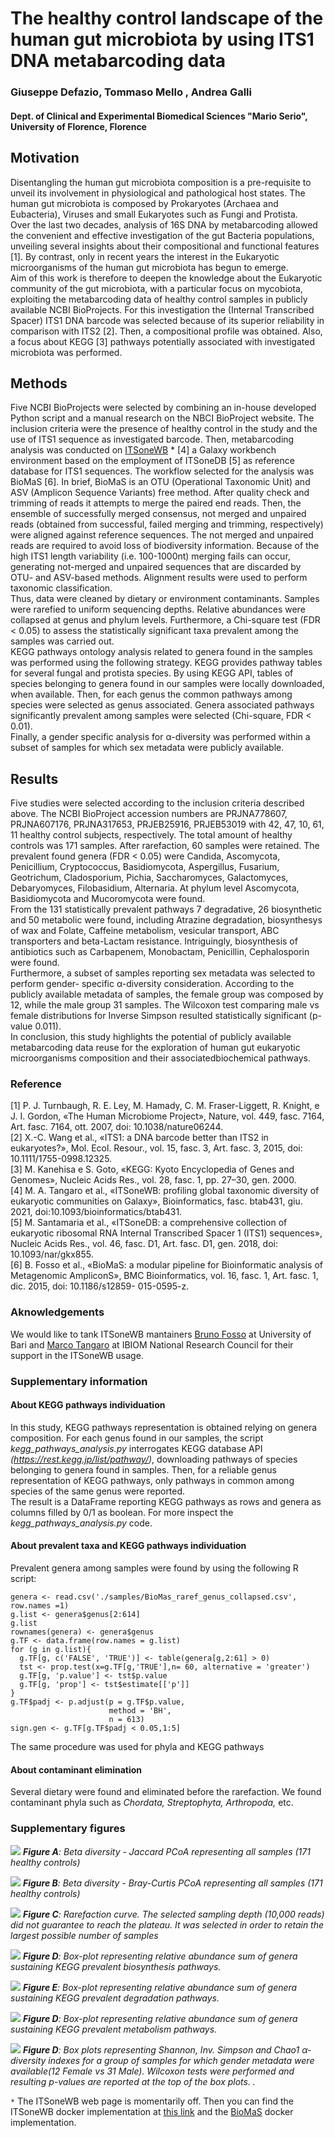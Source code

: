 # The healthy control landscape of the human gut microbiota by using ITS1 DNA metabarcoding data
### Giuseppe Defazio, Tommaso Mello , Andrea Galli
#### Dept. of Clinical and Experimental Biomedical Sciences "Mario Serio", University of Florence, Florence

## Motivation
Disentangling the human gut microbiota composition is a pre-requisite to unveil its involvement
in physiological and pathological host states. The human gut microbiota is composed by
Prokaryotes (Archaea and Eubacteria), Viruses and small Eukaryotes such as Fungi and Protista.<br>
Over the last two decades, analysis of 16S DNA by metabarcoding allowed the convenient and
effective investigation of the gut Bacteria populations, unveiling several insights about their
compositional and functional features [1]. By contrast, only in recent years the interest in the
Eukaryotic microorganisms of the human gut microbiota has begun to emerge.<br>
Aim of this work is therefore to deepen the knowledge about the Eukaryotic community of the
gut microbiota, with a particular focus on mycobiota, exploiting the metabarcoding data of
healthy control samples in publicly available NCBI BioProjects. For this investigation the
(Internal Transcribed Spacer) ITS1 DNA barcode was selected because of its superior reliability
in comparison with ITS2 [2]. Then, a compositional profile was obtained. Also, a focus about
KEGG [3] pathways potentially associated with investigated microbiota was performed.

## Methods
Five NCBI BioProjects were selected by combining an in-house developed Python script and a
manual research on the NBCI BioProject website. The inclusion criteria were the presence of
healthy control in the study and the use of ITS1 sequence as investigated barcode. Then,
metabarcoding analysis was conducted on [ITSoneWB](https://itsonewb.cloud.ba.infn.it/galaxy) * [4] a Galaxy workbench environment
based on the employment of ITSoneDB [5] as reference database for ITS1 sequences. The
workflow selected for the analysis was BioMaS [6]. In brief, BioMaS is an OTU (Operational
Taxonomic Unit) and ASV (Amplicon Sequence Variants) free method. After quality check and
trimming of reads it attempts to merge the paired end reads. Then, the ensemble of successfully
merged consensus, not merged and unpaired reads (obtained from successful, failed merging
and trimming, respectively) were aligned against reference sequences. The not merged and
unpaired reads are required to avoid loss of biodiversity information. Because of the high ITS1
length variability (i.e. 100-1000nt) merging fails can occur, generating not-merged and unpaired
sequences that are discarded by OTU- and ASV-based methods. Alignment results were used to
perform taxonomic classification.<br>
Thus, data were cleaned by dietary or environment contaminants. Samples were rarefied to
uniform sequencing depths. Relative abundances were collapsed at genus and phylum levels.
Furthermore, a Chi-square test (FDR < 0.05) to assess the statistically significant taxa prevalent
among the samples was carried out.<br>
KEGG pathways ontology analysis related to genera found in the samples was performed using
the following strategy. KEGG provides pathway tables for several fungal and protista species. By
using KEGG API, tables of species belonging to genera found in our samples were locally
downloaded, when available. Then, for each genus the common pathways among species were
selected as genus associated. Genera associated pathways significantly prevalent among
samples were selected (Chi-square, FDR < 0.01).<br>
Finally, a gender specific analysis for α-diversity was performed within a subset of samples for
which sex metadata were publicly available.

## Results
Five studies were selected according to the inclusion criteria described above. The NCBI
BioProject accession numbers are PRJNA778607, PRJNA607176, PRJNA317653, PRJEB25916,
PRJEB53019 with 42, 47, 10, 61, 11 healthy control subjects, respectively. The total amount of
healthy controls was 171 samples. After rarefaction, 60 samples were retained. The prevalent
found genera (FDR < 0.05) were Candida, Ascomycota, Penicillium, Cryptococcus,
Basidiomycota, Aspergillus, Fusarium, Geotrichum, Cladosporium, Pichia, Saccharomyces,
Galactomyces, Debaryomyces, Filobasidium, Alternaria. At phylum level Ascomycota,
Basidiomycota and Mucoromycota were found.<br>
From the 131 statistically prevalent pathways 7 degradative, 26 biosynthetic and 50 metabolic
were found, including Atrazine degradation, biosynthesys of wax and Folate, Caffeine
metabolism, vesicular transport, ABC transporters and beta-Lactam resistance. Intriguingly,
biosynthesis of antibiotics such as Carbapenem, Monobactam, Penicillin, Cephalosporin were
found.<br>
Furthermore, a subset of samples reporting sex metadata was selected to perform gender-
specific α-diversity consideration. According to the publicly available metadata of samples, the
female group was composed by 12, while the male group 31 samples. The Wilcoxon test
comparing male vs female distributions for Inverse Simpson resulted statistically significant (p-
value 0.011).<br>
In conclusion, this study highlights the potential of publicly available metabarcoding data reuse
for the exploration of human gut eukaryotic microorganisms composition and their associatedbiochemical pathways.

### Reference
[1] P. J. Turnbaugh, R. E. Ley, M. Hamady, C. M. Fraser-Liggett, R. Knight, e J. I. Gordon, «The
Human Microbiome Project», Nature, vol. 449, fasc. 7164, Art. fasc. 7164, ott. 2007, doi:
10.1038/nature06244.<br>
[2] X.-C. Wang et al., «ITS1: a DNA barcode better than ITS2 in eukaryotes?», Mol. Ecol.
Resour., vol. 15, fasc. 3, Art. fasc. 3, 2015, doi: 10.1111/1755-0998.12325.<br>
[3] M. Kanehisa e S. Goto, «KEGG: Kyoto Encyclopedia of Genes and Genomes», Nucleic Acids
Res., vol. 28, fasc. 1, pp. 27–30, gen. 2000.<br>
[4] M. A. Tangaro et al., «ITSoneWB: profiling global taxonomic diversity of eukaryotic
communities on Galaxy», Bioinformatics, fasc. btab431, giu. 2021, doi:10.1093/bioinformatics/btab431.<br>
[5] M. Santamaria et al., «ITSoneDB: a comprehensive collection of eukaryotic ribosomal RNA
Internal Transcribed Spacer 1 (ITS1) sequences», Nucleic Acids Res., vol. 46, fasc. D1, Art. fasc.
D1, gen. 2018, doi: 10.1093/nar/gkx855.<br>
[6] B. Fosso et al., «BioMaS: a modular pipeline for Bioinformatic analysis of Metagenomic
AmpliconS», BMC Bioinformatics, vol. 16, fasc. 1, Art. fasc. 1, dic. 2015, doi: 10.1186/s12859-
015-0595-z.

### Aknowledgements
We would like to tank ITSoneWB mantainers [Bruno Fosso](https://github.com/bfosso) at University of Bari and 
[Marco Tangaro](https://github.com/mtangaro) at IBIOM National Research Council for their support 
in the ITSoneWB usage.

### Supplementary information

#### About KEGG pathways individuation
In this study, KEGG pathways representation is obtained relying on genera composition. 
For each genus found in our samples, the script *kegg_pathways_analysis.py* 
interrogates KEGG database API *(https://rest.kegg.jp/list/pathway/)*, 
downloading pathways of species belonging to genera found in samples. Then, for a reliable 
genus representation of KEGG pathways, only pathways in common among 
species of the same genus were reported.<br>
The result is a DataFrame reporting KEGG pathways as rows and genera 
as columns filled by 0/1 as boolean. 
For more inspect the *kegg_pathways_analysis.py* code.

#### About prevalent taxa and KEGG pathways individuation
Prevalent genera among samples were found by using the following R script:
```
genera <- read.csv('./samples/BioMas_raref_genus_collapsed.csv', row.names =1)
g.list <- genera$genus[2:614]
g.list
rownames(genera) <- genera$genus
g.TF <- data.frame(row.names = g.list)
for (g in g.list){
  g.TF[g, c('FALSE', 'TRUE')] <- table(genera[g,2:61] > 0)
  tst <- prop.test(x=g.TF[g,'TRUE'],n= 60, alternative = 'greater')
  g.TF[g, 'p.value'] <- tst$p.value
  g.TF[g, 'prop'] <- tst$estimate[['p']]
}
g.TF$padj <- p.adjust(p = g.TF$p.value,
                      method = 'BH',
                      n = 613)
sign.gen <- g.TF[g.TF$padj < 0.05,1:5]
```
The same procedure was used for phyla and KEGG pathways

#### About contaminant elimination
Several dietary were found and eliminated before the rarefaction.
We found contaminant phyla such as *Chordata, Streptophyta, Arthropoda,* etc.

### Supplementary figures

![](./suppfigs/jaccard_pcoa.png)
*__Figure A__: Beta diversity - Jaccard PCoA representing all samples (171 healthy controls)*

![](./suppfigs//bray_curtis_pcoa.png)
*__Figure B__: Beta diversity - Bray-Curtis PCoA representing all samples (171 healthy controls)*

![](./suppfigs/rarefaction_curve.png)
*__Figure C__: Rarefaction curve. The selected sampling depth (10,000 reads) did not
guarantee to reach the plateau. It was selected in order to retain the largest 
possible number of samples*

![](./suppfigs/BioMaS_KEGG_biosynthesis.png)
*__Figure D__: Box-plot representing relative abundance sum of genera sustaining 
KEGG prevalent biosynthesis pathways.*

![](./suppfigs/BioMaS_KEGG_degradation.png)
*__Figure E__: Box-plot representing relative abundance sum of genera sustaining 
KEGG prevalent degradation pathways.*

![](./suppfigs/BioMaS_KEGG_metabolism.png)
*__Figure D__: Box-plot representing relative abundance sum of genera sustaining 
KEGG prevalent metabolism pathways.*

![](./suppfigs/shannon_inv_simpson_chao1_bp.png)
*__Figure D__: Box plots representing Shannon, Inv. Simpson and Chao1 α-diversity indexes 
for a group of samples for which gender metadata were available(12 Female vs 31 Male). 
Wilcoxon tests were performed and resulting p-values are reported at the top of the box plots.
.*

`*` The ITSoneWB web page is momentarily off. Then you can find the ITSoneWB docker 
implementation at [this link](https://itsonewb.readthedocs.io/en/latest/itsonewb_docker.html)
and the [BioMaS](https://itsonewb.readthedocs.io/en/latest/biomas/docker.html) docker implementation.